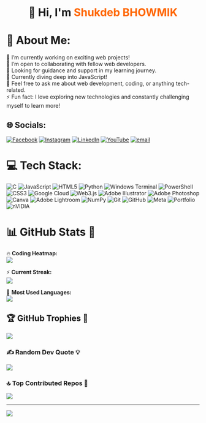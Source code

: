 <h1 align="center">👋 Hi, I'm <span style="color:#ff6600;">Shukdeb BHOWMIK</span></h1>

# 💫 About Me:
🔭 I’m currently working on exciting web projects!  <br>👯 I’m open to collaborating with fellow web developers.  <br>🤝 Looking for guidance and support in my learning journey.  <br>🌱 Currently diving deep into JavaScript!  <br>💬 Feel free to ask me about web development, coding, or anything tech-related.  <br>⚡ Fun fact: I love exploring new technologies and constantly challenging myself to learn more!  <br>


## 🌐 Socials:
[![Facebook](https://img.shields.io/badge/Facebook-%231877F2.svg?logo=Facebook&logoColor=white)](https://www.facebook.com/shukdebbhowmik.shuvo.9) [![Instagram](https://img.shields.io/badge/Instagram-%23E4405F.svg?logo=Instagram&logoColor=white)](https://www.instagram.com/shukdeb_shuvo/) [![LinkedIn](https://img.shields.io/badge/LinkedIn-%230077B5.svg?logo=linkedin&logoColor=white)](https:///www.linkedin.com/in/shukdeb-bhowmik-b57899201/) [![YouTube](https://img.shields.io/badge/YouTube-%23FF0000.svg?logo=YouTube&logoColor=white)](https://www.youtube.com/@shukdebbhowmik324) [![email](https://img.shields.io/badge/Email-D14836?logo=gmail&logoColor=white)](mailto:shukdebbhowmik14@gmail.com ) 

# 💻 Tech Stack:
![C](https://img.shields.io/badge/c-%2300599C.svg?style=for-the-badge&logo=c&logoColor=white) ![JavaScript](https://img.shields.io/badge/javascript-%23323330.svg?style=for-the-badge&logo=javascript&logoColor=%23F7DF1E) ![HTML5](https://img.shields.io/badge/html5-%23E34F26.svg?style=for-the-badge&logo=html5&logoColor=white) ![Python](https://img.shields.io/badge/python-3670A0?style=for-the-badge&logo=python&logoColor=ffdd54) ![Windows Terminal](https://img.shields.io/badge/Windows%20Terminal-%234D4D4D.svg?style=for-the-badge&logo=windows-terminal&logoColor=white) ![PowerShell](https://img.shields.io/badge/PowerShell-%235391FE.svg?style=for-the-badge&logo=powershell&logoColor=white) ![CSS3](https://img.shields.io/badge/css3-%231572B6.svg?style=for-the-badge&logo=css3&logoColor=white) ![Google Cloud](https://img.shields.io/badge/GoogleCloud-%234285F4.svg?style=for-the-badge&logo=google-cloud&logoColor=white) ![Web3.js](https://img.shields.io/badge/web3.js-F16822?style=for-the-badge&logo=web3.js&logoColor=white) ![Adobe Illustrator](https://img.shields.io/badge/adobe%20illustrator-%23FF9A00.svg?style=for-the-badge&logo=adobe%20illustrator&logoColor=white) ![Adobe Photoshop](https://img.shields.io/badge/adobe%20photoshop-%2331A8FF.svg?style=for-the-badge&logo=adobe%20photoshop&logoColor=white) ![Canva](https://img.shields.io/badge/Canva-%2300C4CC.svg?style=for-the-badge&logo=Canva&logoColor=white) ![Adobe Lightroom](https://img.shields.io/badge/Adobe%20Lightroom-31A8FF.svg?style=for-the-badge&logo=Adobe%20Lightroom&logoColor=white) ![NumPy](https://img.shields.io/badge/numpy-%23013243.svg?style=for-the-badge&logo=numpy&logoColor=white) ![Git](https://img.shields.io/badge/git-%23F05033.svg?style=for-the-badge&logo=git&logoColor=white) ![GitHub](https://img.shields.io/badge/github-%23121011.svg?style=for-the-badge&logo=github&logoColor=white) ![Meta](https://img.shields.io/badge/Meta-%230467DF.svg?style=for-the-badge&logo=Meta&logoColor=white) ![Portfolio](https://img.shields.io/badge/Portfolio-%23000000.svg?style=for-the-badge&logo=firefox&logoColor=#FF7139) ![nVIDIA](https://img.shields.io/badge/nVIDIA-%2376B900.svg?style=for-the-badge&logo=nVIDIA&logoColor=white)

# 📊 GitHub Stats 🚀  

🔥 **Coding Heatmap:**  
![](https://github-readme-stats.vercel.app/api?username=bhowmikshukdeb&theme=one_dark_pro&hide_border=true&include_all_commits=false&count_private=false)  

⚡ **Current Streak:**  
![](https://github-readme-streak-stats.herokuapp.com/?user=bhowmikshukdeb&theme=one_dark_pro&hide_border=true)  

📌 **Most Used Languages:**  
![](https://github-readme-stats.vercel.app/api/top-langs/?username=bhowmikshukdeb&theme=one_dark_pro&hide_border=true&include_all_commits=false&count_private=false&layout=compact)  

## 🏆 GitHub Trophies 🏅  
![](https://github-profile-trophy.vercel.app/?username=bhowmikshukdeb&theme=dark&no-frame=true&no-bg=false&margin-w=4)  

### ✍️ Random Dev Quote 💡  
![](https://quotes-github-readme.vercel.app/api?type=horizontal&theme=radical)  

### 🔝 Top Contributed Repos 🚀  
![](https://github-contributor-stats.vercel.app/api?username=bhowmikshukdeb&limit=5&theme=dark&combine_all_yearly_contributions=true)  

---
[![](https://visitcount.itsvg.in/api?id=bhowmikshukdeb&icon=0&color=0)](https://visitcount.itsvg.in)  

<!-- Proudly created with GPRM ( https://gprm.itsvg.in ) -->  

